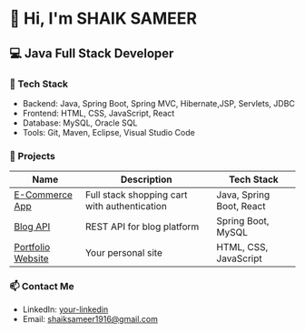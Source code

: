 # 👋 Hi, I'm SHAIK SAMEER

## 💻 Java Full Stack Developer

### 🚀 Tech Stack
- Backend: Java, Spring Boot, Spring MVC, Hibernate,JSP, Servlets, JDBC
- Frontend: HTML, CSS, JavaScript, React
- Database: MySQL, Oracle SQL
- Tools: Git, Maven, Eclipse, Visual Studio Code

### 🧠 Projects
| Name | Description | Tech Stack |
|------|-------------|------------|
| [E-Commerce App](https://github.com/yourusername/ecommerce-app) | Full stack shopping cart with authentication | Java, Spring Boot, React |
| [Blog API](https://github.com/Sameer1916/Projects/tree/main/OnlineStore) | REST API for blog platform | Spring Boot, MySQL |
| [Portfolio Website](https://github.com/yourusername/portfolio-site) | Your personal site | HTML, CSS, JavaScript |

### 📫 Contact Me
- LinkedIn: [your-linkedin](https://linkedin.com/in/shaiksameer1916)
- Email: shaiksameer1916@gmail.com
